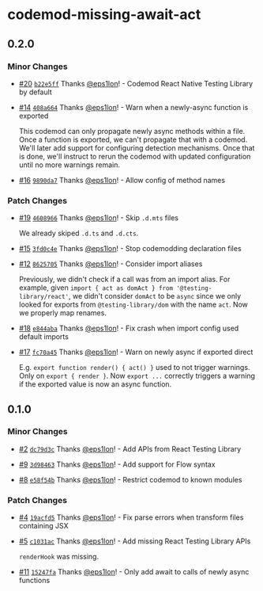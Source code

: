 # codemod-missing-await-act

## 0.2.0

### Minor Changes

- [#20](https://github.com/eps1lon/codemod-missing-await-act/pull/20) [`b22e5ff`](https://github.com/eps1lon/codemod-missing-await-act/commit/b22e5ff830a913096fbc5dc7b2b0d00cc41149c0) Thanks [@eps1lon](https://github.com/eps1lon)! - Codemod React Native Testing Library by default

- [#14](https://github.com/eps1lon/codemod-missing-await-act/pull/14) [`408a664`](https://github.com/eps1lon/codemod-missing-await-act/commit/408a664a7bf080736be21efa93064f5795086ef3) Thanks [@eps1lon](https://github.com/eps1lon)! - Warn when a newly-async function is exported

  This codemod can only propagate newly async methods within a file.
  Once a function is exported, we can't propagate that with a codemod.
  We'll later add support for configuring detection mechanisms.
  Once that is done, we'll instruct to rerun the codemod with updated configuration until no more warnings remain.

- [#16](https://github.com/eps1lon/codemod-missing-await-act/pull/16) [`9890da7`](https://github.com/eps1lon/codemod-missing-await-act/commit/9890da7958e56d2c9c82938402e44524fb407621) Thanks [@eps1lon](https://github.com/eps1lon)! - Allow config of method names

### Patch Changes

- [#19](https://github.com/eps1lon/codemod-missing-await-act/pull/19) [`4608966`](https://github.com/eps1lon/codemod-missing-await-act/commit/46089664066488632d837e6091b911ecc3dc1971) Thanks [@eps1lon](https://github.com/eps1lon)! - Skip `.d.mts` files

  We already skiped `.d.ts` and `.d.cts`.

- [#15](https://github.com/eps1lon/codemod-missing-await-act/pull/15) [`3fd0c4e`](https://github.com/eps1lon/codemod-missing-await-act/commit/3fd0c4e4d1263f3c7b9f3d380d6d5029047e5f0c) Thanks [@eps1lon](https://github.com/eps1lon)! - Stop codemodding declaration files

- [#12](https://github.com/eps1lon/codemod-missing-await-act/pull/12) [`8625705`](https://github.com/eps1lon/codemod-missing-await-act/commit/86257058b69661f111aa0145ac64b5136e1bec3f) Thanks [@eps1lon](https://github.com/eps1lon)! - Consider import aliases

  Previously, we didn't check if a call was from an import alias.
  For example, given `import { act as domAct } from '@testing-library/react'`, we didn't consider `domAct` to be `async` since we only looked for exports from `@testing-library/dom` with the name `act`.
  Now we properly map renames.

- [#18](https://github.com/eps1lon/codemod-missing-await-act/pull/18) [`e844aba`](https://github.com/eps1lon/codemod-missing-await-act/commit/e844aba4caaf0d2bc4ef68cda5bbdd9e1ec39088) Thanks [@eps1lon](https://github.com/eps1lon)! - Fix crash when import config used default imports

- [#17](https://github.com/eps1lon/codemod-missing-await-act/pull/17) [`fc70a45`](https://github.com/eps1lon/codemod-missing-await-act/commit/fc70a452547573764cfd9c9cb1366a8902c82dd2) Thanks [@eps1lon](https://github.com/eps1lon)! - Warn on newly async if exported direct

  E.g. `export function render() { act() }` used to not trigger warnings.
  Only on `export { render }`.
  Now `export ...` correctly triggers a warning if the exported value is now an async function.

## 0.1.0

### Minor Changes

- [#2](https://github.com/eps1lon/codemod-missing-await-act/pull/2) [`dc79d3c`](https://github.com/eps1lon/codemod-missing-await-act/commit/dc79d3c80554abc9e35e2abcbc17e0914519dd4a) Thanks [@eps1lon](https://github.com/eps1lon)! - Add APIs from React Testing Library

- [#9](https://github.com/eps1lon/codemod-missing-await-act/pull/9) [`3d98463`](https://github.com/eps1lon/codemod-missing-await-act/commit/3d9846348892277c33268ef8bff4cfac8ec869f5) Thanks [@eps1lon](https://github.com/eps1lon)! - Add support for Flow syntax

- [#8](https://github.com/eps1lon/codemod-missing-await-act/pull/8) [`e58f54b`](https://github.com/eps1lon/codemod-missing-await-act/commit/e58f54b587bc5088016d54021d4fbfb61dd30dfb) Thanks [@eps1lon](https://github.com/eps1lon)! - Restrict codemod to known modules

### Patch Changes

- [#4](https://github.com/eps1lon/codemod-missing-await-act/pull/4) [`19acfd5`](https://github.com/eps1lon/codemod-missing-await-act/commit/19acfd518812ff6aba2e0bdb30dd6b30a4451e9e) Thanks [@eps1lon](https://github.com/eps1lon)! - Fix parse errors when transform files containing JSX

- [#5](https://github.com/eps1lon/codemod-missing-await-act/pull/5) [`c1031ac`](https://github.com/eps1lon/codemod-missing-await-act/commit/c1031acec93fff8479ddd900929ef569c321e012) Thanks [@eps1lon](https://github.com/eps1lon)! - Add missing React Testing Library APIs

  `renderHook` was missing.

- [#11](https://github.com/eps1lon/codemod-missing-await-act/pull/11) [`15247fa`](https://github.com/eps1lon/codemod-missing-await-act/commit/15247fa18d029aaeda6c51afc3d45b40c4823f7a) Thanks [@eps1lon](https://github.com/eps1lon)! - Only add await to calls of newly async functions
